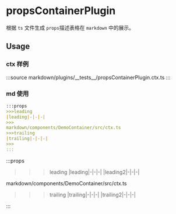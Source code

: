 # propsContainerPlugin

根据 `ts` 文件生成 `props`描述表格在 `markdown` 中的展示。


## Usage

### ctx 样例
:::source
markdown/plugins/\_\_tests\_\_/propsContainerPlugin.ctx.ts
:::



### md 使用
```md
:::props
>>>leading
|leading|-|-|-|
>>>
markdown/components/DemoContainer/src/ctx.ts
>>>trailing
|trailing|-|-|-|
>>>
:::
```

:::props
>>>leading
|leading|-|-|-|
|leading2|-|-|-|
>>>
markdown/components/DemoContainer/src/ctx.ts
>>>trailing
|trailing|-|-|-|
|trailing2|-|-|-|
>>>
:::
